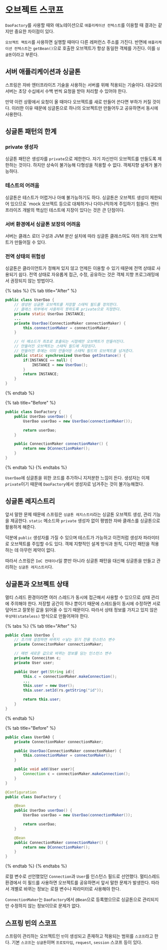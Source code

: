 # 오브젝트 스코프

`DaoFactory`를 사용할 때와 애노테이션으로 `애플리케이션 컨텍스트`를 이용할 때 결과는 같지만 중요한 차이점이 있다.

`오브젝트 팩토리`를 사용하면 실행할 때마다 다른 레퍼런스 주소를 가진다. 반면에 `애플리케이션 컨텍스트`는 `getBean()`으로 호출한 오브젝트가 항상 동일한 객체를 가진다. 이를 `싱글톤`이라고 부른다.

## 서버 애플리케이션과 싱글톤

스프링은 자바 엔터프라이즈 기술을 사용하는 서버를 위해 적용되는 기술이다. 대규모의 서버는 초당 수십에서 수백 번씩 요청을 받아 처리할 수 있어야 한다.

만약 이런 상황에서 요청이 올 때마다 오브젝트를 새로 만들어 쓴다면 부하가 커질 것이다. 이러한 이유 때문에 싱글톤으로 하나의 오브젝트만 만들어두고 공유하면서 동시에 사용한다.

## 싱글톤 패턴의 한계

### private 생성자

싱글톤 패턴은 생성자를 `private`으로 제한한다. 자기 자신만이 오브젝트를 만들도록 제한하는 것이다. 하지만 상속이 불가능해 다형성을 적용할 수 없다. 객체지향 설계가 불가능하다.

### 테스트의 어려움

싱글톤은 테스트가 어렵거나 아예 불가능하기도 하다. 싱글톤은 오브젝트 생성이 제한되어 있으므로 \`mock 오브젝트 등으로 대체하거나 다이나믹하게 주입하기 힘들다. 엔터프라이즈 개발의 핵심인 테스트에 지장이 있다는 것은 큰 단점이다.

### 서버 환경에서 싱글톤 보장의 어려움

서버는 클래스 로더 구성과 JVM 분산 설치에 따라 싱글톤 클래스여도 여러 개의 오브젝트가 만들어질 수 있다.

### 전역 상태의 위험성

싱글톤은 클라이언트가 정해져 있지 않고 언제든 이용할 수 있기 때문에 전역 상태로 사용되기 쉽다. 전역 상태로 자유롭게 접근, 수정, 공유하는 것은 객체 지향 프로그래밍에서 권장되지 않는 방법이다.

{% tabs %}
{% tab title="After" %}
```java
public class UserDao {
    // 생성된 싱글톤 오브젝트를 저장할 스태틱 필드를 정의한다.
    // 클래스 외부에서 사용하지 못하도록 private으로 지정한다.
    private static UserDao INSTANCE;
    ...
    private UserDao(ConnectionMaker connectionMaker) {
        this.connectionMaker = connectionMaker;
    }

    // 이 메소드가 최초로 호출되는 시점에만 오브젝트가 만들어진다.
    // 만들어진 오브젝트는 스태틱 필드에 저장된다.
    // 만들어진 후에는 이미 만들어둔 스태틱 필드의 오브젝트를 넘겨준다.
    public static synchronized UserDao getInstance() {
        if(INSTANCE == null) {
            INSTANCE = new UserDao();
        }
        return INSTANCE;
    }   
}
```
{% endtab %}

{% tab title="Before" %}
```java
public class DaoFactory {
    public UserDao userDao() {
        UserDao userDao = new UserDao(connectionMaker());

        return userDao;
    }

    public ConnectionMaker connectionMaker() {
        return new DConnectionMaker();
    }
}
```
{% endtab %}
{% endtabs %}

`UserDao`에 싱글톤을 위한 코드를 추가하니 지저분한 느낌이 든다. 생성자는 이제 `private`이기 때문에 `DaoFactory`에서 생성자로 넘겨주는 것이 불가능해졌다.

## 싱글톤 레지스트리

앞서 말한 문제 때문에 스프링은 `싱글톤 레지스트리`라는 싱글톤 오브젝트 생성, 관리 기능을 제공한다. `static` 메소드와 `private` 생성자 없이 평범한 자바 클래스를 싱글톤으로 활용하게 해준다.

덕분에 `public` 생성자를 가질 수 있으며 테스트가 가능하고 이전처럼 생성자 파라미터로 오브젝트를 주입할 수도 있다. 객체 지향적인 설계 방식과 원칙, 디자인 패턴을 적용하는 데 아무런 제약이 없다.

따라서 스프링은 `IoC 컨테이너`일 뿐만 아니라 싱글톤 패턴을 대신해 싱글톤을 만들고 관리하는 `싱글톤 레지스트리`다.

## 싱글톤과 오브젝트 상태

멀티 스레드 환경이라면 여러 스레드가 동시에 접근해서 사용할 수 있으므로 상태 관리에 주의해야 한다. 저장할 공간이 하나 뿐이기 때문에 스레드들이 동시에 수정하면 서로 덮어쓰고 잘못된 값을 읽어올 수 있기 때문이다. 따라서 상태 정보를 가지고 있지 않은 `무상태(stateless)` 방식으로 만들어져야 한다.

{% tabs %}
{% tab title="After" %}
```java
public class UserDao {
    // 초기에 설정하면 바뀌지 ㅇ낳는 읽기 전용 인스턴스 변수
    private ConnecitonMaker connectionMaker;

    // 매번 새로운 값으로 바뀌는 정보를 담는 인스턴스 변수
    private Conneciton c;
    private User user;

    public User get(String id){
        this.c = connectionMaker.makeConnection();
        ...
        this.user = new User();
        this.user.setId(rs.getString("id"));

        return this.user;
    }
}
```
{% endtab %}

{% tab title="Before" %}
```java
public class UserDAO {
    private ConnectionMaker connectionMaker;

    public UserDao(ConnectionMaker connectonMaker) {
        this.connectionMaker = connectonMaker();
    }

    public void add(User user){
        Connection c = connectionMaker.makeConnection();
    }
}

@Configuration
public class DaoFactory {

    @Bean
    public UserDao userDao() {
        UserDao userDao = new UserDao(connectionMaker());

        return userDao;
    }

    @Bean
    public ConnectionMaker connectionMaker() {
        return new DConnectionMaker();
    }
}
```
{% endtab %}
{% endtabs %}

로컬 변수로 선언했었던 `Connection`과 `User`를 인스턴스 필드로 선언했다. 멀티스레드 환경에서 이 필드를 사용하면 오브젝트를 공유하면서 앞서 말한 문제가 발생한다. 따라서 개별로 바뀌는 정보는 로컬 변수나 파라미터로 사용해야 한다.

`ConnectionMaker`는 `DaoFactory`에서 `@Bean`으로 등록했으므로 싱글톤으로 관리되지만 수정하지 않는 정보이므로 문제가 없다.

## 스프링 빈의 스코프

스프링이 관리하는 오브젝트인 `빈`이 생성되고 존재하고 적용되는 범위를 `스코프`라고 한다. 기본 `스코프`는 `싱글톤`이며 `프로토타입`, `request`, `session` 스코프 등이 있다.

